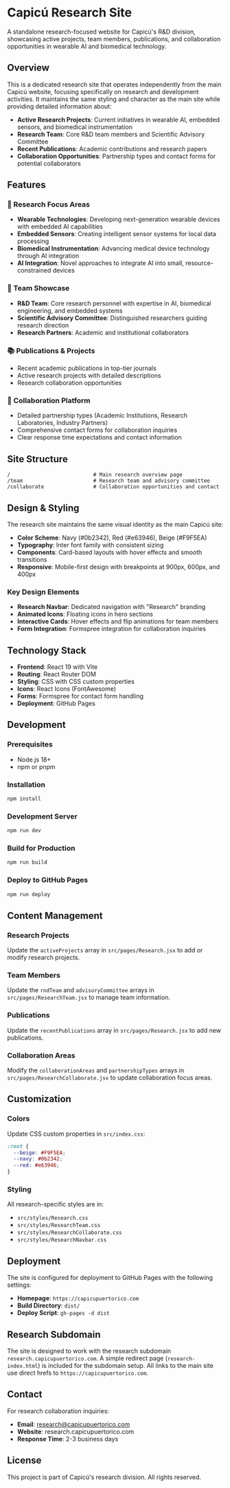 # Capicú Research Site

A standalone research-focused website for Capicú's R&D division, showcasing active projects, team members, publications, and collaboration opportunities in wearable AI and biomedical technology.

## Overview

This is a dedicated research site that operates independently from the main Capicú website, focusing specifically on research and development activities. It maintains the same styling and character as the main site while providing detailed information about:

- **Active Research Projects**: Current initiatives in wearable AI, embedded sensors, and biomedical instrumentation
- **Research Team**: Core R&D team members and Scientific Advisory Committee
- **Recent Publications**: Academic contributions and research papers
- **Collaboration Opportunities**: Partnership types and contact forms for potential collaborators

## Features

### 🧠 Research Focus Areas
- **Wearable Technologies**: Developing next-generation wearable devices with embedded AI capabilities
- **Embedded Sensors**: Creating intelligent sensor systems for local data processing
- **Biomedical Instrumentation**: Advancing medical device technology through AI integration
- **AI Integration**: Novel approaches to integrate AI into small, resource-constrained devices

### 👥 Team Showcase
- **R&D Team**: Core research personnel with expertise in AI, biomedical engineering, and embedded systems
- **Scientific Advisory Committee**: Distinguished researchers guiding research direction
- **Research Partners**: Academic and institutional collaborators

### 📚 Publications & Projects
- Recent academic publications in top-tier journals
- Active research projects with detailed descriptions
- Research collaboration opportunities

### 🤝 Collaboration Platform
- Detailed partnership types (Academic Institutions, Research Laboratories, Industry Partners)
- Comprehensive contact forms for collaboration inquiries
- Clear response time expectations and contact information

## Site Structure

```
/                           # Main research overview page
/team                       # Research team and advisory committee
/collaborate                # Collaboration opportunities and contact
```

## Design & Styling

The research site maintains the same visual identity as the main Capicú site:

- **Color Scheme**: Navy (#0b2342), Red (#e63946), Beige (#F9F5EA)
- **Typography**: Inter font family with consistent sizing
- **Components**: Card-based layouts with hover effects and smooth transitions
- **Responsive**: Mobile-first design with breakpoints at 900px, 600px, and 400px

### Key Design Elements

- **Research Navbar**: Dedicated navigation with "Research" branding
- **Animated Icons**: Floating icons in hero sections
- **Interactive Cards**: Hover effects and flip animations for team members
- **Form Integration**: Formspree integration for collaboration inquiries

## Technology Stack

- **Frontend**: React 19 with Vite
- **Routing**: React Router DOM
- **Styling**: CSS with CSS custom properties
- **Icons**: React Icons (FontAwesome)
- **Forms**: Formspree for contact form handling
- **Deployment**: GitHub Pages

## Development

### Prerequisites
- Node.js 18+ 
- npm or pnpm

### Installation
```bash
npm install
```

### Development Server
```bash
npm run dev
```

### Build for Production
```bash
npm run build
```

### Deploy to GitHub Pages
```bash
npm run deploy
```

## Content Management

### Research Projects
Update the `activeProjects` array in `src/pages/Research.jsx` to add or modify research projects.

### Team Members
Update the `rndTeam` and `advisoryCommittee` arrays in `src/pages/ResearchTeam.jsx` to manage team information.

### Publications
Update the `recentPublications` array in `src/pages/Research.jsx` to add new publications.

### Collaboration Areas
Modify the `collaborationAreas` and `partnershipTypes` arrays in `src/pages/ResearchCollaborate.jsx` to update collaboration focus areas.

## Customization

### Colors
Update CSS custom properties in `src/index.css`:
```css
:root {
  --beige: #F9F5EA;
  --navy: #0b2342;
  --red: #e63946;
}
```

### Styling
All research-specific styles are in:
- `src/styles/Research.css`
- `src/styles/ResearchTeam.css`
- `src/styles/ResearchCollaborate.css`
- `src/styles/ResearchNavbar.css`

## Deployment

The site is configured for deployment to GitHub Pages with the following settings:

- **Homepage**: `https://capicupuertorico.com`
- **Build Directory**: `dist/`
- **Deploy Script**: `gh-pages -d dist`

## Research Subdomain

The site is designed to work with the research subdomain `research.capicupuertorico.com`. A simple redirect page (`research-index.html`) is included for the subdomain setup. All links to the main site use direct hrefs to `https://capicupuertorico.com`.

## Contact

For research collaboration inquiries:
- **Email**: research@capicupuertorico.com
- **Website**: research.capicupuertorico.com
- **Response Time**: 2-3 business days

## License

This project is part of Capicú's research division. All rights reserved.